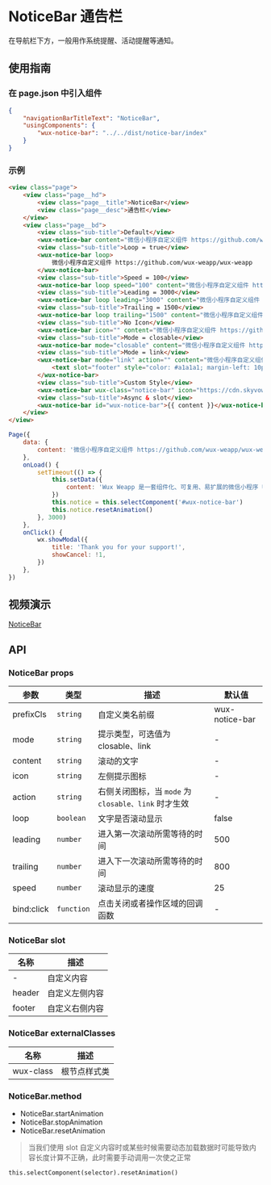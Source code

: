 # NoticeBar 通告栏

在导航栏下方，一般用作系统提醒、活动提醒等通知。

## 使用指南

### 在 page.json 中引入组件

```json
{
    "navigationBarTitleText": "NoticeBar",
    "usingComponents": {
        "wux-notice-bar": "../../dist/notice-bar/index"
    }
}
```

### 示例

```html
<view class="page">
    <view class="page__hd">
        <view class="page__title">NoticeBar</view>
        <view class="page__desc">通告栏</view>
    </view>
    <view class="page__bd">
        <view class="sub-title">Default</view>
        <wux-notice-bar content="微信小程序自定义组件 https://github.com/wux-weapp/wux-weapp" />
        <view class="sub-title">Loop = true</view>
        <wux-notice-bar loop>
            微信小程序自定义组件 https://github.com/wux-weapp/wux-weapp
        </wux-notice-bar>
        <view class="sub-title">Speed = 100</view>
        <wux-notice-bar loop speed="100" content="微信小程序自定义组件 https://github.com/wux-weapp/wux-weapp" />
        <view class="sub-title">Leading = 3000</view>
        <wux-notice-bar loop leading="3000" content="微信小程序自定义组件 https://github.com/wux-weapp/wux-weapp" />
        <view class="sub-title">Trailing = 1500</view>
        <wux-notice-bar loop trailing="1500" content="微信小程序自定义组件 https://github.com/wux-weapp/wux-weapp" />
        <view class="sub-title">No Icon</view>
        <wux-notice-bar icon="" content="微信小程序自定义组件 https://github.com/wux-weapp/wux-weapp" />
        <view class="sub-title">Mode = closable</view>
        <wux-notice-bar mode="closable" content="微信小程序自定义组件 https://github.com/wux-weapp/wux-weapp" />
        <view class="sub-title">Mode = link</view>
        <wux-notice-bar mode="link" action="" content="微信小程序自定义组件 https://github.com/wux-weapp/wux-weapp" bind:click="onClick">
            <text slot="footer" style="color: #a1a1a1; margin-left: 10px;">去看看</text>
        </wux-notice-bar>
        <view class="sub-title">Custom Style</view>
        <wux-notice-bar wux-class="notice-bar" icon="https://cdn.skyvow.cn/logo.png" content="微信小程序自定义组件 https://github.com/wux-weapp/wux-weapp" />
        <view class="sub-title">Async & slot</view>
        <wux-notice-bar id="wux-notice-bar">{{ content }}</wux-notice-bar>
    </view>
</view>
```

```js
Page({
    data: {
        content: '微信小程序自定义组件 https://github.com/wux-weapp/wux-weapp',
    },
    onLoad() {
        setTimeout(() => {
            this.setData({
                content: 'Wux Weapp 是一套组件化、可复用、易扩展的微信小程序 UI 组件库。80+ 丰富的组件，能够满足移动端开发的基本需求。',
            })
            this.notice = this.selectComponent('#wux-notice-bar')
            this.notice.resetAnimation()
        }, 3000)
    },
    onClick() {
        wx.showModal({
            title: 'Thank you for your support!',
            showCancel: !1,
        })
    },
})
```

## 视频演示

[NoticeBar](./_media/notice-bar.mp4 ':include :type=iframe width=375px height=667px')

## API

### NoticeBar props

| 参数 | 类型 | 描述 | 默认值 |
| --- | --- | --- | --- |
| prefixCls | `string` | 自定义类名前缀 | wux-notice-bar |
| mode | `string` | 提示类型，可选值为 closable、link | - |
| content | `string` | 滚动的文字 | - |
| icon | `string` | 左侧提示图标 | - |
| action | `string` | 右侧关闭图标，当 `mode` 为 `closable、link` 时才生效 | - |
| loop | `boolean` | 文字是否滚动显示 | false |
| leading | `number` | 进入第一次滚动所需等待的时间 | 500 |
| trailing | `number` | 进入下一次滚动所需等待的时间 | 800 |
| speed | `number` | 滚动显示的速度 | 25 |
| bind:click | `function` | 点击关闭或者操作区域的回调函数 | - |

### NoticeBar slot

| 名称 | 描述 |
| --- | --- |
| - | 自定义内容 |
| header | 自定义左侧内容 |
| footer | 自定义右侧内容 |

### NoticeBar externalClasses

| 名称 | 描述 |
| --- | --- |
| wux-class | 根节点样式类 |

### NoticeBar.method

- NoticeBar.startAnimation
- NoticeBar.stopAnimation
- NoticeBar.resetAnimation

> 当我们使用 slot 自定义内容时或某些时候需要动态加载数据时可能导致内容长度计算不正确，此时需要手动调用一次使之正常

```
this.selectComponent(selector).resetAnimation()
```